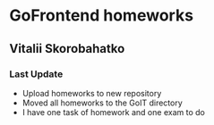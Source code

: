 # GoFrontend homeworks
## Vitalii Skorobahatko

### Last Update
- Upload homeworks to new repository
- Moved all homeworks to the GoIT directory
- I have one task of homework and one exam to do

